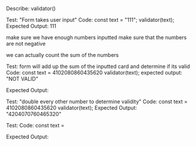 Describe: validator()

Test: "Form takes user input"
Code:
const text = "111";
validator(text);
Expected Output: 111


make sure we have enough numbers inputted
make sure that the numbers are not negative

we can actually count the sum of the numbers 


Test: form will add up the sum of the inputted card and determine if its valid
Code:
const text = 4102080860435620
validator(text);
expected output: "NOT VALID"

Expected Output: 


Test: "double every other number to determine validity"
Code: 
const text = 4102080860435620
validator(text);
Expected Output: "4204070760465320"

Test: 
Code:
const text = 

Expected Output: 